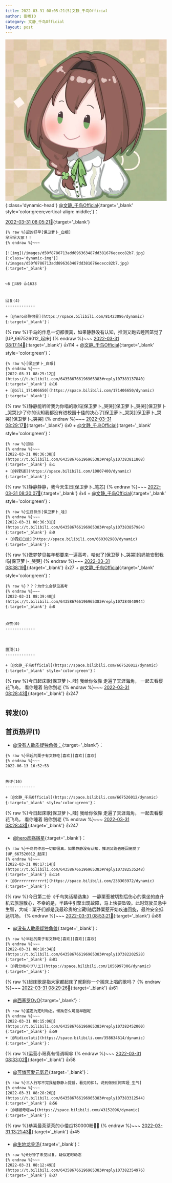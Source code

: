 ```yaml
---
title: 2022-03-31 08:05:21(5)文静_千鸟Official
author: 御坂IO
category: 文静_千鸟Official
layout: post
---
```


![img](/images/ac7482ed1b9a7f203dc68c0c4a77c488a27b108a.jpg){:class='dynamic-head'}
[@文静_千鸟Official](https://space.bilibili.com/667526012/dynamic){:target='_blank' style='color:green;vertical-align: middle;'}：

[2022-03-31 08:05:21🔗](https://t.bilibili.com/643586766196965383){:target='_blank'}

~~~
{% raw %}起的好早[保卫萝卜_白眼]
早早早大家！！
{% endraw %}~~~

[![img](/images/d50f8786713add896363487dd381676ececc82b7.jpg){:class='dynamic-img'}](/images/d50f8786713add896363487dd381676ececc82b7.jpg){:target='_blank'}


↪️6 💬469 👍1633


回复(4)
-------------

+ [@hero彦殇宿星](https://space.bilibili.com/81423086/dynamic){:target='_blank'}：
~~~
{% raw %}千鸟的作息一切都很真，如果静静没有认知，推测又跑去睡回笼觉了[UP_667526012_起床]
{% endraw %}~~~
[2022-03-31 08:17:14🔗](https://t.bilibili.com/643586766196965383#reply107382535248){:target='_blank'} 👍114
    + [@文静_千鸟Official](https://space.bilibili.com/667526012/dynamic){:target='_blank' style='color:green'}：
~~~
{% raw %}[保卫萝卜_白眼]
{% endraw %}~~~
[2022-03-31 08:25:12🔗](https://t.bilibili.com/643586766196965383#reply107383137840){:target='_blank'} 👍16
+ [@bili_171406650](https://space.bilibili.com/171406650/dynamic){:target='_blank'}：
~~~
{% raw %}静静能听听我为你唱的歌吗[保卫萝卜_哭哭][保卫萝卜_哭哭][保卫萝卜_哭哭]少了你的认知我都没有进校园十佳的决心了[保卫萝卜_哭哭][保卫萝卜_哭哭][保卫萝卜_哭哭]
{% endraw %}~~~
[2022-03-31 08:29:17🔗](https://t.bilibili.com/643586766196965383#reply107383331440){:target='_blank'} 👍0
    + [@文静_千鸟Official](https://space.bilibili.com/667526012/dynamic){:target='_blank' style='color:green'}：
~~~
{% raw %}加油
{% endraw %}~~~
[2022-03-31 08:36:38🔗](https://t.bilibili.com/643586766196965383#reply107383811808){:target='_blank'} 👍1
+ [@铃野遥](https://space.bilibili.com/10807400/dynamic){:target='_blank'}：
~~~
{% raw %}静静静静，我今天生日[保卫萝卜_笔芯]
{% endraw %}~~~
[2022-03-31 08:30:07🔗](https://t.bilibili.com/643586766196965383#reply107383399344){:target='_blank'} 👍4
    + [@文静_千鸟Official](https://space.bilibili.com/667526012/dynamic){:target='_blank' style='color:green'}：
~~~
{% raw %}生日快乐[保卫萝卜_哇]
{% endraw %}~~~
[2022-03-31 08:36:31🔗](https://t.bilibili.com/643586766196965383#reply107383857984){:target='_blank'} 👍0
+ [@霓虹白兰](https://space.bilibili.com/660302980/dynamic){:target='_blank'}：
~~~
{% raw %}做梦梦见每年都要来一遍高考，哈似了[保卫萝卜_哭哭]妈妈能安慰我吗[保卫萝卜_哭哭]
{% endraw %}~~~
[2022-03-31 08:38:19🔗](https://t.bilibili.com/643586766196965383#reply107383935968){:target='_blank'} 👍27
    + [@文静_千鸟Official](https://space.bilibili.com/667526012/dynamic){:target='_blank' style='color:green'}：
~~~
{% raw %}？？？为什么会梦见高考
{% endraw %}~~~
[2022-03-31 08:39:48🔗](https://t.bilibili.com/643586766196965383#reply107384040944){:target='_blank'} 👍8


点赞(0)
-------------



置顶(1)
-------------

+ [@文静_千鸟Official](https://space.bilibili.com/667526012/dynamic){:target='_blank' style='color:green'}：
~~~
{% raw %}今日起床歌[保卫萝卜_哇]
我给你依靠 走遍了天涯海角，
一起去看樱花飞鸟，
看你睡着 陪你到老
{% endraw %}~~~
[2022-03-31 08:28:43🔗](https://t.bilibili.com/643586766196965383#reply107383370192){:target='_blank'} 👍247


转发(0)
-------------



首页热评(1)
-------------

+ [@没有人敢质疑独角兽：](https://space.bilibili.com/7193571/dynamic){:target='_blank'}：
~~~
{% raw %}早起的栗子有文静吃[喜欢][喜欢][喜欢]
{% endraw %}~~~
2022-06-13 16:52:53


热评(10)
-------------

+ [@文静_千鸟Official](https://space.bilibili.com/667526012/dynamic){:target='_blank' style='color:green'}：
~~~
{% raw %}今日起床歌[保卫萝卜_哇]
我给你依靠 走遍了天涯海角，
一起去看樱花飞鸟，
看你睡着 陪你到老
{% endraw %}~~~
[2022-03-31 08:28:43🔗](https://t.bilibili.com/643586766196965383#reply107383370192){:target='_blank'} 👍247
+ [@hero彦殇宿星](https://space.bilibili.com/81423086/dynamic){:target='_blank'}：
~~~
{% raw %}千鸟的作息一切都很真，如果静静没有认知，推测又跑去睡回笼觉了[UP_667526012_起床]
{% endraw %}~~~
[2022-03-31 08:17:14🔗](https://t.bilibili.com/643586766196965383#reply107382535248){:target='_blank'} 👍114
+ [@Brrrrrrrrrrrrt](https://space.bilibili.com/238303972/dynamic){:target='_blank'}：
~~~
{% raw %}今日第二份《千鸟笑话精选集》
一静栗惹被切割后伤心的乘坐的直升机去旅游散心，不幸的是，半路中引擎出现故障，马上快要坠毁。此时驾驶员急中生智，大喊：栗子们都是我最珍贵的宝藏!随后静栗惹开始疾速回旋，最终安全抵达机场。
{% endraw %}~~~
[2022-03-31 08:53:21🔗](https://t.bilibili.com/643586766196965383#reply107384920816){:target='_blank'} 👍89
+ [@没有人敢质疑独角兽](https://space.bilibili.com/7193571/dynamic){:target='_blank'}：
~~~
{% raw %}早起的栗子有文静吃[喜欢][喜欢][喜欢]
{% endraw %}~~~
[2022-03-31 08:10:34🔗](https://t.bilibili.com/643586766196965383#reply107382202528){:target='_blank'} 👍81
+ [@異分岐のプリエ](https://space.bilibili.com/1056997306/dynamic){:target='_blank'}：
~~~
{% raw %}起床歌是指大家都起床了就剩你一个搁床上唱的歌吗？
{% endraw %}~~~
[2022-03-31 08:29:26🔗](https://t.bilibili.com/643586766196965383#reply107383265360){:target='_blank'} 👍61
+ [@西塞罗OvO](https://space.bilibili.com/33399549/dynamic){:target='_blank'}：
~~~
{% raw %}鉴定为定时动态，懒狗怎么可能早起呢
{% endraw %}~~~
[2022-03-31 08:15:06🔗](https://t.bilibili.com/643586766196965383#reply107382452000){:target='_blank'} 👍59
+ [@Ridicolati](https://space.bilibili.com/358634614/dynamic){:target='_blank'}：
~~~
{% raw %}运营小哥真有情调啊😧
{% endraw %}~~~
[2022-03-31 08:33:02🔗](https://t.bilibili.com/643586766196965383#reply107383502896){:target='_blank'} 👍58
+ [@可憐可愛元氣君](https://space.bilibili.com/23102642/dynamic){:target='_blank'}：
~~~
{% raw %}三人行写不完我给静静上提督，看见的扣1，说到做到[阿库娅_生气]
{% endraw %}~~~
[2022-03-31 08:28:26🔗](https://t.bilibili.com/643586766196965383#reply107383312544){:target='_blank'} 👍56
+ [@啵啵奇塔ww](https://space.bilibili.com/43152096/dynamic){:target='_blank'}：
~~~
{% raw %}恭喜最茶茶茶的小倭瓜130000粉🎉🎉
{% endraw %}~~~
[2022-03-31 13:21:43🔗](https://t.bilibili.com/643586766196965383#reply107411685232){:target='_blank'} 👍45
+ [@生地龙骨汤](https://space.bilibili.com/941470/dynamic){:target='_blank'}：
~~~
{% raw %}6分钟了未见回复，疑似定时动态
{% endraw %}~~~
[2022-03-31 08:12:49🔗](https://t.bilibili.com/643586766196965383#reply107382354976){:target='_blank'} 👍37


